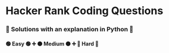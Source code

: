 # Hacker Rank Coding Questions
### 🐍 Solutions with an explanation in Python 🐍
#### 🟢 Easy 🟢 ➕ 🟠 Medium 🟠 ➕ 🔴 Hard 🔴 


